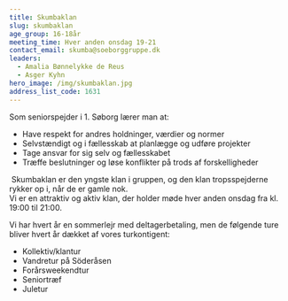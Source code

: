```yaml
---
title: Skumbaklan
slug: skumbaklan
age_group: 16-18år
meeting_time: Hver anden onsdag 19-21
contact_email: skumba@soeborggruppe.dk
leaders:
  - Amalia Bønnelykke de Reus
  - Asger Kyhn
hero_image: /img/skumbaklan.jpg
address_list_code: 1631
---
```

Som seniorspejder i 1. Søborg lærer man at:

<ul><li>Have respekt for andres holdninger, værdier og normer</li><li>Selvstændigt og i fællesskab at planlægge og udføre projekter</li><li>Tage ansvar for sig selv og fællesskabet</li><li>Træffe beslutninger og løse konflikter på trods af forskelligheder</li></ul>

&nbsp;Skumbaklan er den yngste klan i gruppen, og den klan tropsspejderne rykker op i, når de er gamle nok.<br />Vi er en attraktiv og aktiv klan, der holder møde hver anden onsdag fra kl. 19:00 til 21:00.

Vi har hvert år en sommerlejr med deltagerbetaling, men de følgende ture bliver hvert år dækket af vores turkontigent:

<ul><li>Kollektiv/klantur</li><li>Vandretur på Söderåsen</li><li>Forårsweekendtur</li><li>Seniortræf</li><li>Juletur</li></ul>